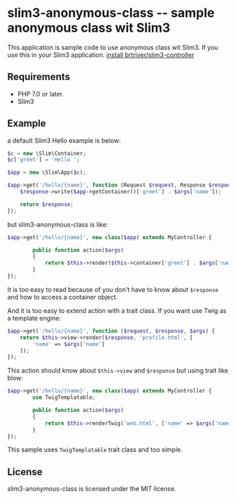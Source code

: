 slim3-anonymous-class -- sample anonymous class wit Slim3
==============================================

This application is sample code to use anonymous class wit Slim3.
If you use this in your Slim3 application. [install brtriver/slim3-controller](https://github.com/brtriver/slim3-controller)


Requirements
------------

* PHP 7.0 or later.
* Slim3

Example
-------

a default Slim3 Hello example is below:

```php
$c = new \Slim\Container;
$c['greet'] = 'Hello ';

$app = new \Slim\App($c);

$app->get('/hello/{name}', function (Request $request, Response $response, $args) use ($app){
    $response->write($app->getContainer()['greet'] . $args['name']);

    return $response;
});
```

but slim3-anonymous-class is like:

```php
$app->get('/hello/{name}', new class($app) extends MyController {

        public function action($args)
        {
            return $this->render($this->container['greet'] . $args['name']);
        }
});
```

It is too easy to read because of you don't have to know about `$response` and how to access a container object.

And it is too easy to extend action with a trait class.
If you want use Twig as a template engine:

```php
$app->get('/hello/{name}', function ($request, $response, $args) {
    return $this->view->render($response, 'profile.html', [
        'name' => $args['name']
    ]);
});
```

This action should know about `$this->view` and `$response` but using trait like blow:

```php
$app->get('/hello/{name}', new class($app) extends MyController {
        use TwigTemplatable;

        public function action($args)
        {
            return $this->renderTwig('web.html', ['name' => $args['name']]);
        }
});
```

This sample uses `TwigTemplatable` trait class and too simple.

License
-------

slim3-anonymous-class is licensed under the MIT license.


